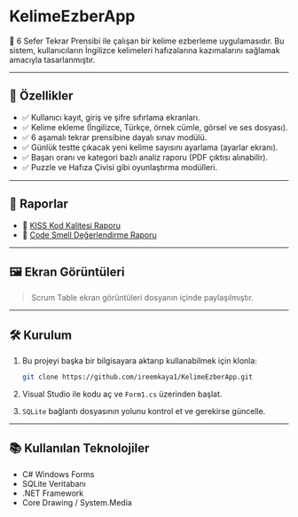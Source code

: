 # KelimeEzberApp

📘 6 Sefer Tekrar Prensibi ile çalışan bir kelime ezberleme uygulamasıdır. Bu sistem, kullanıcıların İngilizce kelimeleri hafızalarına kazımalarını sağlamak amacıyla tasarlanmıştır.

---

## 🚀 Özellikler

- ✅ Kullanıcı kayıt, giriş ve şifre sıfırlama ekranları.
- ✅ Kelime ekleme (İngilizce, Türkçe, örnek cümle, görsel ve ses dosyası).
- ✅ 6 aşamalı tekrar prensibine dayalı sınav modülü.
- ✅ Günlük testte çıkacak yeni kelime sayısını ayarlama (ayarlar ekranı).
- ✅ Başarı oranı ve kategori bazlı analiz raporu (PDF çıktısı alınabilir).
- ✅ Puzzle ve Hafıza Çivisi gibi oyunlaştırma modülleri.

---

## 🧪 Raporlar

- 📄 [KISS Kod Kalitesi Raporu](./KISS_Kod_Kalitesi_Raporu.docx)
- 📄 [Code Smell Değerlendirme Raporu](./Code_Smell_Raporu.docx)

---

## 🖼️ Ekran Görüntüleri

> Scrum Table ekran görüntüleri dosyanın içinde paylaşılmıştır.

---

## 🛠 Kurulum

1. Bu projeyi başka bir bilgisayara aktarıp kullanabilmek için klonla:
   ```bash
   git clone https://github.com/ireemkaya1/KelimeEzberApp.git
   ```

2. Visual Studio ile kodu aç ve `Form1.cs` üzerinden başlat.

3. `SQLite` bağlantı dosyasının yolunu kontrol et ve gerekirse güncelle.

---

## 📚 Kullanılan Teknolojiler

- C# Windows Forms
- SQLite Veritabanı
- .NET Framework
- Core Drawing / System.Media
